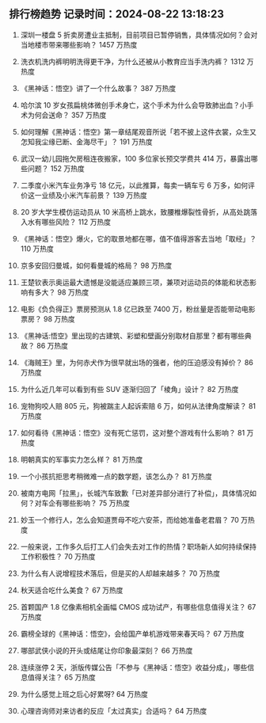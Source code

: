 
## 排行榜趋势 记录时间：2024-08-22 13:18:23
  
  1. 深圳一楼盘 5 折卖房遭业主抵制，目前项目已暂停销售，具体情况如何？会对当地楼市带来哪些影响？ 1457 万热度
    
  2. 洗衣机洗内裤明明洗得更干净，为什么还被从小教育应当手洗内裤？ 1312 万热度
    
  3. 《黑神话：悟空》讲了一个什么故事？ 387 万热度
    
  4. 哈尔滨 10 岁女孩扁桃体微创手术身亡，这个手术为什么会导致肺出血？小手术为何会送命？ 357 万热度
    
  5. 如何理解《黑神话：悟空》第一章结尾观音所说「若不披上这件衣裳，众生又怎知我尘缘已断、金海尽干」？ 191 万热度
    
  6. 武汉一幼儿园拖欠房租连夜搬家，100 多位家长预交学费共 414 万，暴露出哪些问题？ 152 万热度
    
  7. 二季度小米汽车业务净亏 18 亿元，以此推算，每卖一辆车亏 6 万多，如何评价这一业绩及小米汽车前景？ 139 万热度
    
  8. 20 岁大学生模仿运动员从 10 米高桥上跳水，致腰椎爆裂性骨折，从高处跳落入水有哪些风险？ 112 万热度
    
  9. 《黑神话：悟空》爆火，它的取景地都在哪，值不值得游客去当地「取经」？ 110 万热度
    
  10. 京多安回归曼城，如何看曼城的格局？ 98 万热度
    
  11. 王楚钦表示奥运最大遗憾是没能适应兼顾三项，兼项对运动员的体能和状态影响有多大？ 98 万热度
    
  12. 电影《负负得正》票房预测从 1.8 亿已跌至 7400 万，粉丝量是否能带动电影票房？ 98 万热度
    
  13. 《黑神话:悟空》里出现的古建筑、彩塑和壁画分别取材自那里？都有哪些典故？ 86 万热度
    
  14. 《海贼王》里，为何赤犬作为很早就出场的强者，他的压迫感没有掉价？ 86 万热度
    
  15. 为什么近几年可以看到有些 SUV 逐渐归回了「棱角」设计？ 82 万热度
    
  16. 宠物狗咬人赔 805 元，狗被踹主人起诉索赔 6 万，如何从法律角度解读？ 81 万热度
    
  17. 如何看待《黑神话：悟空》没有死亡惩罚，这对整个游戏有什么影响？ 81 万热度
    
  18. 明朝真实的军事实力怎么样？ 81 万热度
    
  19. 一个小孩抗拒思考稍微难一点的数学题，该怎么办？ 81 万热度
    
  20. 被南方电网「拉黑」，长城汽车致歉「已对差异部分进行了补偿」，具体情况如何？对车企有哪些影响？ 75 万热度
    
  21. 妙玉一个修行人，怎么会知道贾母不吃六安茶，而给她准备老君眉？ 70 万热度
    
  22. 一般来说，工作多久后打工人们会失去对工作的热情？职场新人如何持续保持工作积极性？ 70 万热度
    
  23. 为什么有人说增程技术落后，但是买的人却越来越多？ 70 万热度
    
  24. 秋天适合吃什么美食？ 67 万热度
    
  25. 首颗国产 1.8 亿像素相机全画幅 CMOS 成功试产，有哪些信息值得关注？ 67 万热度
    
  26. 霸榜全球的《黑神话：悟空》，会给国产单机游戏带来春天吗？ 67 万热度
    
  27. 哪部武侠小说的开头或结尾让你印象最深刻？ 66 万热度
    
  28. 连续涨停 2 天，浙版传媒公告「不参与《黑神话：悟空》收益分成」，哪些信息值得关注？ 65 万热度
    
  29. 为什么感觉上班之后心好累呀? 64 万热度
    
  30. 心理咨询师对来访者的反应「太过真实」合适吗？ 64 万热度
    